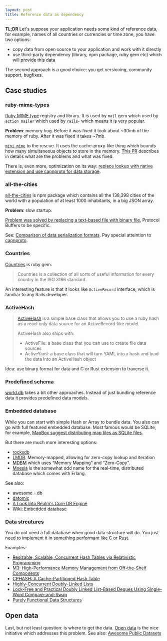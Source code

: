 ```yaml
---
layout: post
title: Reference data as dependency
---
```


**TL;DR** Let's suppose your application needs some kind of reference data, for example, names of all countries or currencies or time zone, you have two options:

- copy data from open source to your application and work with it directly
- use third-party dependency (library, npm package, ruby gem etc) which will provide this data

The second approach is a good choice: you get versioning, community support, bugfixes.


## Case studies

### ruby-mime-types

[Ruby MIME type](https://github.com/mime-types/ruby-mime-types) registry and library. It is used by `mail` gem which used by `action mailer` which used by `rails`- which means it is very popular.

**Problem**: memory hog. Before it was fixed it took about ~30mb of the memory of ruby. After it was fixed it takes ~7mb.

[`mini_mime`](https://github.com/discourse/mini_mime) to the rescue. It uses the cache-proxy-like thing which bounds how many simultaneous objects to store in the memory. [This PR](https://github.com/mikel/mail/pull/1059) describes in details what are the problems and what was fixed.

There is, even more, optimization on its way: [replace lookup with native extension and use capnproto for data storage](https://github.com/mime-types/ruby-mime-types/issues/123#issuecomment-252806519).

### all-the-cities

[all-the-cities](https://github.com/zeke/all-the-cities) is npm package which contains all the 138,398 cities of the world with a population of at least 1000 inhabitants, in a big JSON array.

**Problem**: slow startup.

[Problem was solved by replacing a text-based file with binary file](https://github.com/zeke/all-the-cities/pull/3), Protocol Buffers to be specific.

See: [Comparison of data serialization formats](https://en.wikipedia.org/wiki/Comparison_of_data_serialization_formats). Pay special atteintion to [capnproto](https://capnproto.org/index.html).

### Countries

[Countries](https://github.com/hexorx/countries) is ruby gem.
> Countries is a collection of all sorts of useful information for every country in the ISO 3166 standard.

An interesting feature is that it looks like `ActiveRecord` interface, which is familiar to any Rails developer.

### ActiveHash

> [ActiveHash](https://github.com/zilkey/active_hash) is a simple base class that allows you to use a ruby hash as a read-only data source for an ActiveRecord-like model.
>
>ActiveHash also ships with:
>
> - ActiveFile: a base class that you can use to create file data sources
> - ActiveYaml: a base class that will turn YAML into a hash and load the data into an ActiveHash object

Idea: use binary format for data and C or Rust extension to traverse it.

### Predefined schema

[world.db](https://github.com/worlddb/world.db/tree/master/worlddb-models) takes a bit other approaches. Instead of just bundling reference data it provides predefined data models.

### Embedded database

While you can start with simple Hash or Array to bundle data. You also can go with full featured embedded database. Most famous would be SQLite, for example, [MapBox suggest distributing map tiles as SQLite files](https://github.com/mapbox/mbtiles-spec).

But there are much more interesting options:

- [rocksdb](http://rocksdb.org/docs/getting-started.html)
- [LMDB](https://symas.com/offerings/lightning-memory-mapped-database/). Memory-mapped, allowing for zero-copy lookup and iteration
- [MDBM](https://yahooeng.tumblr.com/post/104861108931/mdbm-high-speed-database) which uses “Memory Mapping” and “Zero-Copy”.
- [Mnesia](http://erlang.org/faq/mnesia.html) is the somewhat odd name for the real-time, distributed database which comes with Erlang.

See also:

- [awesome - db](https://github.com/numetriclabz/awesome-db)
- [datomic](http://www.datomic.com/about.html)
- [A Look Into Realm's Core DB Engine](https://realm.io/news/jp-simard-realm-core-database-engine/)
- [Wiki: Embedded database](https://en.wikipedia.org/wiki/Embedded_database)

### Data strcutures

You do not need a full database when good data structure will do. You just need to implement it in something performant like C or Rust.

Examples:

- [Resizable, Scalable, Concurrent Hash Tables via Relativistic Programming](https://www.usenix.org/legacy/event/atc11/tech/final_files/Triplett.pdf)
- [M3: High-Performance Memory Management from Off-the-Shelf Components](http://theory.stanford.edu/~aiken/publications/papers/ismm14.pdf)
- [CPHASH: A Cache-Partitioned Hash Table](https://people.csail.mit.edu/nickolai/papers/metreveli-cphash-tr.pdf)
- [Highly-Concurrent Doubly-Linked Lists](https://arxiv.org/pdf/1112.1141v1.pdf)
- [Lock-Free and Practical Doubly Linked List-Based Deques Using Single-Word Compare-and-Swap](http://www.cse.chalmers.se/~tsigas/papers/Lock-Free%20Doubly%20Linked%20lists%20and%20Deques%20-OPODIS04.pdf)
- [Purely Functional Data Structures](https://www.cs.cmu.edu/~rwh/theses/okasaki.pdf)

## Open data

Last, but not least question: is where to get the data. [Open data](https://okfn.org/opendata/) is the nice initiative which addresses this problem. See also: [Awesome Public Datasets](https://github.com/caesar0301/awesome-public-datasets)
